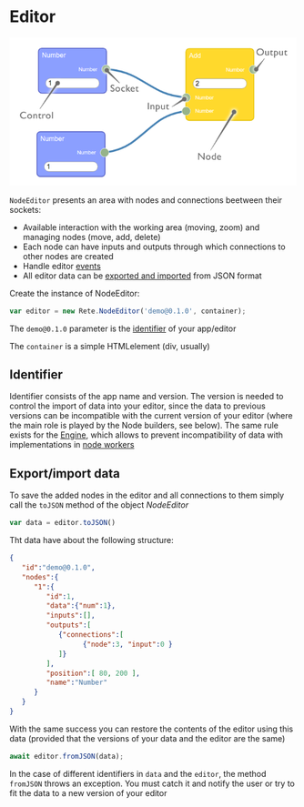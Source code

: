Editor
=

![components](assets/editor.png)

`NodeEditor` presents an area with nodes and connections beetween their sockets:
- Available interaction with the working area (moving, zoom) and managing nodes (move, add, delete)
- Each node can have inputs and outputs through which connections to other nodes are created
- Handle editor [events](Events.html)
- All editor data can be [exported and imported](Editor.html#exportimport-data) from JSON format

Create the instance of NodeEditor:
```js
var editor = new Rete.NodeEditor('demo@0.1.0', container);
```
The `demo@0.1.0` parameter is the [identifier](Editor.html#identifier) of your app/editor

The `container` is a simple HTMLelement (div, usually)

## Identifier

Identifier consists of the app name and version. The version is needed to control the import of data into your editor, since the data to previous versions can be incompatible with the current version of your editor (where the main role is played by the Node builders, see below). The same rule exists for the [Engine](Engine.html), which allows to prevent incompatibility of data with implementations in [node workers](Engine.html#node-workers)


## Export/import data

To save the added nodes in the editor and all connections to them simply call the `toJSON` method of the object *NodeEditor*
```js
var data = editor.toJSON()
```
Tht data have about the following structure:
```json
{  
   "id":"demo@0.1.0",
   "nodes":{  
      "1":{  
         "id":1,
         "data":{"num":1},
         "inputs":[],
         "outputs":[  
            {"connections":[  
                  {"node":3, "input":0 }
            ]}
         ],
         "position":[ 80, 200 ],
         "name":"Number"
      }
   }
}
```

With the same success you can restore the contents of the editor using this data (provided that the versions of your data and the editor are the same)

```js
await editor.fromJSON(data);
```

In the case of different identifiers in `data` and the `editor`, the method `fromJSON` throws an exception. You must catch it and notify the user or try to fit the data to a new version of your editor

